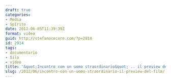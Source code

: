 ```yaml
---
draft: true
categories:
- Media
- Spirito
date: 2012-06-05T11:39:39Z
format: video
guid: http://stefanocecere.com/?p=2914
id: 2914
tags:
- documentario
- Silo
- video
title: '&quot;Incontro con un uomo straordinario&quot; .. il preview del film'
slug: /2012/06/incontro-con-un-uomo-straordinario-il-preview-del-film/
---
```


